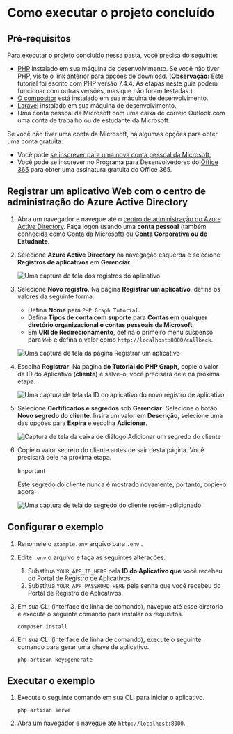 # <a name="how-to-run-the-completed-project"></a>Como executar o projeto concluído

## <a name="prerequisites"></a>Pré-requisitos

Para executar o projeto concluído nessa pasta, você precisa do seguinte:

- [PHP](http://php.net/downloads.php) instalado em sua máquina de desenvolvimento. Se você não tiver PHP, visite o link anterior para opções de download. (**Observação:** Este tutorial foi escrito com PHP versão 7.4.4. As etapas neste guia podem funcionar com outras versões, mas que não foram testadas.)
- [O compositor](https://getcomposer.org/) está instalado em sua máquina de desenvolvimento.
- [Laravel](https://laravel.com/) instalado em sua máquina de desenvolvimento.
- Uma conta pessoal da Microsoft com uma caixa de correio Outlook.com uma conta de trabalho ou de estudante da Microsoft.

Se você não tiver uma conta da Microsoft, há algumas opções para obter uma conta gratuita:

- Você pode [se inscrever para uma nova conta pessoal da Microsoft.](https://signup.live.com/signup?wa=wsignin1.0&rpsnv=12&ct=1454618383&rver=6.4.6456.0&wp=MBI_SSL_SHARED&wreply=https://mail.live.com/default.aspx&id=64855&cbcxt=mai&bk=1454618383&uiflavor=web&uaid=b213a65b4fdc484382b6622b3ecaa547&mkt=E-US&lc=1033&lic=1)
- Você pode se inscrever no Programa para Desenvolvedores do [Office 365](https://developer.microsoft.com/office/dev-program) para obter uma assinatura gratuita do Office 365.

## <a name="register-a-web-application-with-the-azure-active-directory-admin-center"></a>Registrar um aplicativo Web com o centro de administração do Azure Active Directory

1. Abra um navegador e navegue até o [centro de administração do Azure Active Directory](https://aad.portal.azure.com). Faça logon usando uma **conta pessoal** (também conhecida como Conta da Microsoft) ou **Conta Corporativa ou de Estudante**.

1. Selecione **Azure Active Directory** na navegação esquerda e selecione **Registros de aplicativos** em **Gerenciar**.

    ![Uma captura de tela dos registros do aplicativo ](/tutorial/images/aad-portal-app-registrations.png)

1. Selecione **Novo registro**. Na página **Registrar um aplicativo**, defina os valores da seguinte forma.

    - Defina **Nome** para `PHP Graph Tutorial`.
    - Defina **Tipos de conta com suporte** para **Contas em qualquer diretório organizacional e contas pessoais da Microsoft**.
    - Em **URI de Redirecionamento**, defina o primeiro menu suspenso para `Web` e defina o valor como `http://localhost:8000/callback`.

    ![Uma captura de tela da página Registrar um aplicativo](/tutorial/images/aad-register-an-app.png)

1. Escolha **Registrar**. Na página **do Tutorial do PHP Graph,** copie o valor da ID do Aplicativo **(cliente)** e salve-o, você precisará dele na próxima etapa.

    ![Uma captura de tela da ID do aplicativo do novo registro de aplicativo](/tutorial/images/aad-application-id.png)

1. Selecione **Certificados e segredos** sob **Gerenciar**. Selecione o botão **Novo segredo do cliente**. Insira um valor em **Descrição**, selecione uma das opções para **Expira** e escolha **Adicionar**.

    ![Captura de tela da caixa de diálogo Adicionar um segredo do cliente](/tutorial/images/aad-new-client-secret.png)

1. Copie o valor secreto do cliente antes de sair desta página. Você precisará dele na próxima etapa.

    > [!IMPORTANT]
    > Este segredo do cliente nunca é mostrado novamente, portanto, copie-o agora.

    ![Uma captura de tela do segredo do cliente recém-adicionado](/tutorial/images/aad-copy-client-secret.png)

## <a name="configure-the-sample"></a>Configurar o exemplo

1. Renomeie o `example.env` arquivo para `.env` .
1. Edite `.env` o arquivo e faça as seguintes alterações.
    1. Substitua `YOUR_APP_ID_HERE` pela **ID do Aplicativo que** você recebeu do Portal de Registro de Aplicativos.
    1. Substitua `YOUR_APP_PASSWORD_HERE` pela senha que você recebeu do Portal de Registro de Aplicativos.
1. Em sua CLI (interface de linha de comando), navegue até esse diretório e execute o seguinte comando para instalar os requisitos.

    ```Shell
    composer install
    ```

1. Em sua CLI (interface de linha de comando), execute o seguinte comando para gerar uma chave de aplicativo.

    ```Shell
    php artisan key:generate
    ```

## <a name="run-the-sample"></a>Executar o exemplo

1. Execute o seguinte comando em sua CLI para iniciar o aplicativo.

    ```Shell
    php artisan serve
    ```

1. Abra um navegador e navegue até `http://localhost:8000`.
